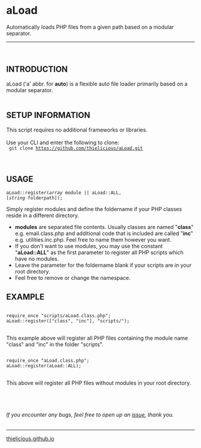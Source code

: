 # aLoad

Automatically loads PHP files from a given path based on a modular separator.

---
<br>

## INTRODUCTION

aLoad ('a' abbr. for **auto**) is a flexible auto file loader primarily based on a modular separator. 
<br>
<br>


## SETUP INFORMATION

This script requires no additional frameworks or libraries.
<br>
<br>
Use your CLI and enter the following to clone:<br>
<code>
git clone https://github.com/thielicious/aLoad.git
</code>
<br>
<br>


## USAGE

<code>aLoad::register(<em>array</em> module || aLoad::ALL, [<em>string</em> folderpath]);</code>

Simply register modules and define the foldername if your PHP classes reside in a different directory. 
- **modules** are separated file contents. Usually classes are named "**class**" e.g. email.class.php and additional code that is included are called "**inc**" e.g. utilities.inc.php. Feel free to name them however you want. 
- If you don't want to use modules, you may use the constant "**aLoad::ALL**" as the first parameter to register all PHP scripts which have no modules.
- Leave the parameter for the foldername blank if your scripts are in your root directory.
- Feel free to remove or change the namespace.

## EXAMPLE
<pre>
<code>
require_once "scripts/aLoad.class.php";
aLoad::register(["class", "inc"], "scripts/");
</code>
</pre>
This example above will register all PHP files containing the module name "class" and "inc" in the folder "scripts".<br>
<pre>
<code>
require_once "aLoad.class.php";
aLoad::register(aLoad::ALL);
</code>
</pre>
This above will register all PHP files without modules in your root directory.

<br>
<br>


###### If you encounter any bugs, feel free to open up an [issue](https://github.com/thielicious/aLoad/issues), thank you.<br>
---
[thielicious.github.io](http://thielicious.github.io)
